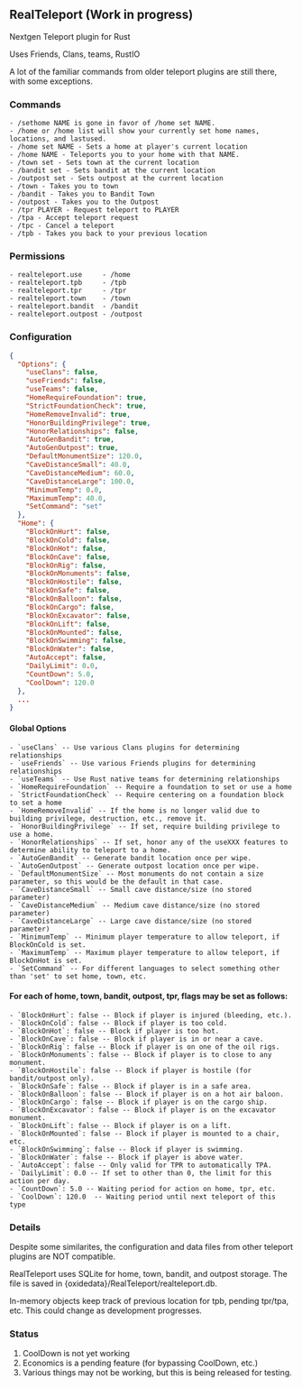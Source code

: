 ## RealTeleport (Work in progress)
Nextgen Teleport plugin for Rust

Uses Friends, Clans, teams, RustIO

A lot of the familiar commands from older teleport plugins are still there, with some exceptions.

### Commands
    - /sethome NAME is gone in favor of /home set NAME.
    - /home or /home list will show your currently set home names, locations, and lastused.
    - /home set NAME - Sets a home at player's current location
    - /home NAME - Teleports you to your home with that NAME.
    - /town set - Sets town at the current location
    - /bandit set - Sets bandit at the current location
    - /outpost set - Sets outpost at the current location
    - /town - Takes you to town
    - /bandit - Takes you to Bandit Town
    - /outpost - Takes you to the Outpost
    - /tpr PLAYER - Request teleport to PLAYER
    - /tpa - Accept teleport request
    - /tpc - Cancel a teleport
    - /tpb - Takes you back to your previous location

### Permissions
    - realteleport.use     - /home
    - realteleport.tpb     - /tpb
    - realteleport.tpr     - /tpr
    - realteleport.town    - /town
    - realteleport.bandit  - /bandit
    - realteleport.outpost - /outpost

### Configuration
```json
{
  "Options": {
    "useClans": false,
    "useFriends": false,
    "useTeams": false,
    "HomeRequireFoundation": true,
    "StrictFoundationCheck": true,
    "HomeRemoveInvalid": true,
    "HonorBuildingPrivilege": true,
    "HonorRelationships": false,
    "AutoGenBandit": true,
    "AutoGenOutpost": true,
    "DefaultMonumentSize": 120.0,
    "CaveDistanceSmall": 40.0,
    "CaveDistanceMedium": 60.0,
    "CaveDistanceLarge": 100.0,
    "MinimumTemp": 0.0,
    "MaximumTemp": 40.0,
    "SetCommand": "set"
  },
  "Home": {
    "BlockOnHurt": false,
    "BlockOnCold": false,
    "BlockOnHot": false,
    "BlockOnCave": false,
    "BlockOnRig": false,
    "BlockOnMonuments": false,
    "BlockOnHostile": false,
    "BlockOnSafe": false,
    "BlockOnBalloon": false,
    "BlockOnCargo": false,
    "BlockOnExcavator": false,
    "BlockOnLift": false,
    "BlockOnMounted": false,
    "BlockOnSwimming": false,
    "BlockOnWater": false,
    "AutoAccept": false,
    "DailyLimit": 0.0,
    "CountDown": 5.0,
    "CoolDown": 120.0
  },
  ...
}
```
#### Global Options
    - `useClans` -- Use various Clans plugins for determining relationships
    - `useFriends` -- Use various Friends plugins for determining relationships
    - `useTeams` -- Use Rust native teams for determining relationships
    - `HomeRequireFoundation` -- Require a foundation to set or use a home
    - `StrictFoundationCheck` -- Require centering on a foundation block to set a home
    - `HomeRemoveInvalid` -- If the home is no longer valid due to building privilege, destruction, etc., remove it.
    - `HonorBuildingPrivilege` -- If set, require building privilege to use a home.
    - `HonorRelationships` -- If set, honor any of the useXXX features to determine ability to teleport to a home.
    - `AutoGenBandit` -- Generate bandit location once per wipe.
    - `AutoGenOutpost` -- Generate outpost location once per wipe.
    - `DefaultMonumentSize` -- Most monuments do not contain a size parameter, so this would be the default in that case.
    - `CaveDistanceSmall` -- Small cave distance/size (no stored parameter)
    - `CaveDistanceMedium` -- Medium cave distance/size (no stored parameter)
    - `CaveDistanceLarge` -- Large cave distance/size (no stored parameter)
    - `MinimumTemp` -- Minimum player temperature to allow teleport, if BlockOnCold is set.
    - `MaximumTemp` -- Maximum player temperature to allow teleport, if BlockOnHot is set.
    - `SetCommand` -- For different languages to select something other than 'set' to set home, town, etc.

#### For each of home, town, bandit, outpost, tpr, flags may be set as follows:
    - `BlockOnHurt`: false -- Block if player is injured (bleeding, etc.).
    - `BlockOnCold`: false -- Block if player is too cold.
    - `BlockOnHot`: false -- Block if player is too hot.
    - `BlockOnCave`: false -- Block if player is in or near a cave.
    - `BlockOnRig`: false -- Block if player is on one of the oil rigs.
    - `BlockOnMonuments`: false -- Block if player is to close to any monument.
    - `BlockOnHostile`: false -- Block if player is hostile (for bandit/outpost only).
    - `BlockOnSafe`: false -- Block if player is in a safe area.
    - `BlockOnBalloon`: false -- Block if player is on a hot air baloon.
    - `BlockOnCargo`: false -- Block if player is on the cargo ship.
    - `BlockOnExcavator`: false -- Block if player is on the excavator monument.
    - `BlockOnLift`: false -- Block if player is on a lift.
    - `BlockOnMounted`: false -- Block if player is mounted to a chair, etc.
    - `BlockOnSwimming`: false -- Block if player is swimming.
    - `BlockOnWater`: false -- Block if player is above water. 
    - `AutoAccept`: false -- Only valid for TPR to automatically TPA.
    - `DailyLimit`: 0.0 -- If set to other than 0, the limit for this action per day.
    - `CountDown`: 5.0 -- Waiting period for action on home, tpr, etc.
    - `CoolDown`: 120.0  -- Waiting period until next teleport of this type

### Details

Despite some similarites, the configuration and data files from other teleport plugins are NOT compatible.

RealTeleport uses SQLite for home, town, bandit, and outpost storage.  The file is saved in {oxidedata}/RealTeleport/realteleport.db.

In-memory objects keep track of previous location for tpb, pending tpr/tpa, etc.  This could change as development progresses.

### Status

  1. CoolDown is not yet working
  2. Economics is a pending feature (for bypassing CoolDown, etc.)
  3. Various things may not be working, but this is being released for testing.


